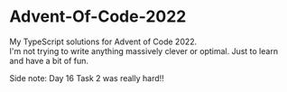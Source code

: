 # Advent-Of-Code-2022

My TypeScript solutions for Advent of Code 2022.<br>
I'm not trying to write anything massively clever or optimal. Just to learn and have a bit of fun.<br>

Side note: Day 16 Task 2 was really hard!!
